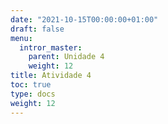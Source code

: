 ```yaml
---
date: "2021-10-15T00:00:00+01:00"
draft: false
menu:
  intror_master:
    parent: Unidade 4
    weight: 12
title: Atividade 4
toc: true
type: docs
weight: 12
---
```


